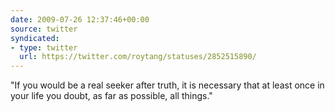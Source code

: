 ```yaml
---
date: 2009-07-26 12:37:46+00:00
source: twitter
syndicated:
- type: twitter
  url: https://twitter.com/roytang/statuses/2852515890/
---
```


"If you would be a real seeker after truth, it is necessary that at least once in your life you doubt, as far as possible, all things."